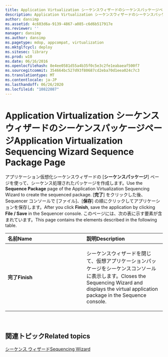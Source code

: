 ```yaml
---
title: Application Virtualization シーケンスウィザードのシーケンスパッケージページ
description: Application Virtualization シーケンスウィザードのシーケンスパッケージページ
author: dansimp
ms.assetid: 4c603d6a-9139-4867-a085-c6d6b517917e
ms.reviewer: ''
manager: dansimp
ms.author: dansimp
ms.pagetype: mdop, appcompat, virtualization
ms.mktglfcycl: deploy
ms.sitesec: library
ms.prod: w10
ms.date: 06/16/2016
ms.openlocfilehash: 8e4ee0581d55a4b35f0c5e3c2fe1eabaeaf500f7
ms.sourcegitcommit: 354664bc527d93f80687cd2eba70d1eea024c7c3
ms.translationtype: MT
ms.contentlocale: ja-JP
ms.lasthandoff: 06/26/2020
ms.locfileid: "10822087"
---
```

# <span data-ttu-id="3b3ad-103">Application Virtualization シーケンスウィザードのシーケンスパッケージページ</span><span class="sxs-lookup"><span data-stu-id="3b3ad-103">Application Virtualization Sequencing Wizard Sequence Package Page</span></span>


<span data-ttu-id="3b3ad-104">アプリケーション仮想化シーケンスウィザードの [**シーケンスパッケージ**] ページを使って、シーケンス処理されたパッケージを作成します。</span><span class="sxs-lookup"><span data-stu-id="3b3ad-104">Use the **Sequence Package** page of the Application Virtualization Sequencing Wizard to create the sequenced package.</span></span> <span data-ttu-id="3b3ad-105">[**完了**] をクリックした後、Sequencer コンソールで [ファイル]、[**保存**] の順にクリックしてアプリケーションを保存します。</span><span class="sxs-lookup"><span data-stu-id="3b3ad-105">After you click **Finish**, save the application by clicking **File / Save** in the Sequencer console.</span></span> <span data-ttu-id="3b3ad-106">このページには、次の表に示す要素が含まれています。</span><span class="sxs-lookup"><span data-stu-id="3b3ad-106">This page contains the elements described in the following table.</span></span>

<table>
<colgroup>
<col width="50%" />
<col width="50%" />
</colgroup>
<thead>
<tr class="header">
<th align="left"><span data-ttu-id="3b3ad-107">名前</span><span class="sxs-lookup"><span data-stu-id="3b3ad-107">Name</span></span></th>
<th align="left"><span data-ttu-id="3b3ad-108">説明</span><span class="sxs-lookup"><span data-stu-id="3b3ad-108">Description</span></span></th>
</tr>
</thead>
<tbody>
<tr class="odd">
<td align="left"><p><strong><span data-ttu-id="3b3ad-109">完了</span><span class="sxs-lookup"><span data-stu-id="3b3ad-109">Finish</span></span></strong></p></td>
<td align="left"><p><span data-ttu-id="3b3ad-110">シーケンスウィザードを閉じて、仮想アプリケーションパッケージをシーケンスコンソールに表示します。</span><span class="sxs-lookup"><span data-stu-id="3b3ad-110">Closes the Sequencing Wizard and displays the virtual application package in the Sequence console.</span></span></p></td>
</tr>
</tbody>
</table>

 

## <span data-ttu-id="3b3ad-111">関連トピック</span><span class="sxs-lookup"><span data-stu-id="3b3ad-111">Related topics</span></span>


[<span data-ttu-id="3b3ad-112">シーケンス ウィザード</span><span class="sxs-lookup"><span data-stu-id="3b3ad-112">Sequencing Wizard</span></span>](sequencing-wizard.md)

 

 





